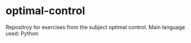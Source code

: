 # optimal-control
Repositroy for exercises from the subject optimal control. Main language used: Python
